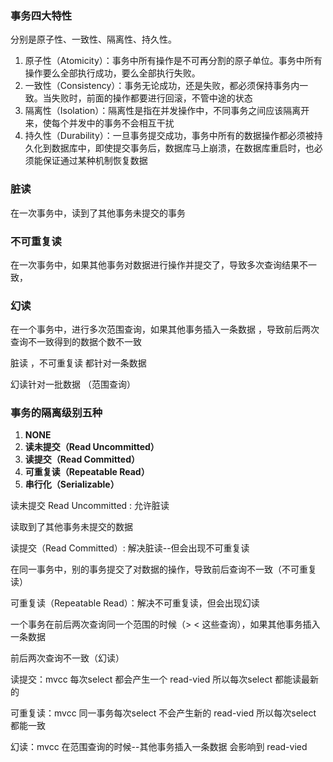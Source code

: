 ### 事务四大特性

分别是原子性、一致性、隔离性、持久性。

1.  原子性（Atomicity）：事务中所有操作是不可再分割的原子单位。事务中所有操作要么全部执行成功，要么全部执行失败。
2. 一致性（Consistency）：事务无论成功，还是失败，都必须保持事务内一致。当失败时，前面的操作都要进行回滚，不管中途的状态
3. 隔离性（Isolation）：隔离性是指在并发操作中，不同事务之间应该隔离开来，使每个并发中的事务不会相互干扰
4. 持久性（Durability）：一旦事务提交成功，事务中所有的数据操作都必须被持久化到数据库中，即使提交事务后，数据库马上崩溃，在数据库重启时，也必须能保证通过某种机制恢复数据



### 脏读

在一次事务中，读到了其他事务未提交的事务

### 不可重复读

在一次事务中，如果其他事务对数据进行操作并提交了，导致多次查询结果不一致，

### 幻读

在一个事务中，进行多次范围查询，如果其他事务插入一条数据 ，导致前后两次查询不一致得到的数据个数不一致



脏读 ，不可重复读 都针对一条数据

幻读针对一批数据 （范围查询）





### 事务的隔离级别五种

1. **NONE**
2. **读未提交（Read Uncommitted）**
3. **读提交（Read Committed）**
4. **可重复读（Repeatable Read）**
5. **串行化（Serializable）**



读未提交 Read Uncommitted : 允许脏读

读取到了其他事务未提交的数据



读提交（Read Committed）: 解决脏读--但会出现不可重复读

在同一事务中，别的事务提交了对数据的操作，导致前后查询不一致（不可重复读）



可重复读（Repeatable Read）：解决不可重复读，但会出现幻读

一个事务在前后两次查询同一个范围的时候（> < 这些查询），如果其他事务插入一条数据

前后两次查询不一致（幻读）



读提交：mvcc 每次select 都会产生一个 read-vied  所以每次select 都能读最新的

可重复读：mvcc  同一事务每次select 不会产生新的 read-vied   所以每次select 都能一致

幻读：mvcc  在范围查询的时候--其他事务插入一条数据 会影响到 read-vied   





